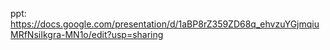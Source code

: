 ppt: https://docs.google.com/presentation/d/1aBP8rZ359ZD68q_ehvzuYGjmqiuMRfNsiIkgra-MN1o/edit?usp=sharing
